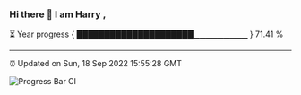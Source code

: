 ### Hi there 👋 I am Harry , 

⏳ Year progress { █████████████████████▁▁▁▁▁▁▁▁▁ } 71.41 %

---

⏰ Updated on Sun, 18 Sep 2022 15:55:28 GMT

![Progress Bar CI](https://github.com/duykhang68/duykhang68/workflows/Progress%20Bar%20CI/badge.svg)
